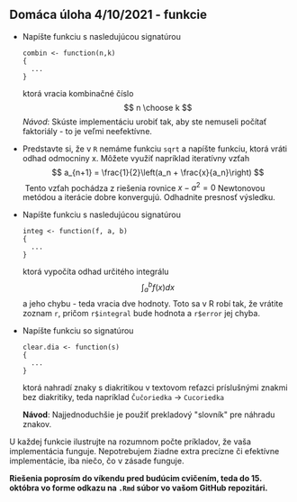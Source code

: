 ## Domáca úloha 4/10/2021 - funkcie

- Napíšte funkciu s nasledujúcou signatúrou

  ```{r}
  combin <- function(n,k)
  {
  	...
  }
  ```
  ktorá vracia kombinačné číslo 
  $$
  n \choose k
  $$
  *Návod*: Skúste implementáciu urobiť tak, aby ste nemuseli počítať faktoriály - to je veľmi neefektívne.

- Predstavte si, že v `R` nemáme funkciu `sqrt` a napíšte funkciu, ktorá vráti odhad odmocniny x. Môžete využiť napríklad iteratívny vzťah
$$
a_{n+1} = \frac{1}{2}\left(a_n + \frac{x}{a_n}\right)
$$
​	Tento vzťah pochádza z riešenia rovnice $x-a^2=0$ Newtonovou metódou a iterácie dobre konvergujú. Odhadnite presnosť výsledku.

- Napíšte funkciu s nasledujúcou signatúrou

  ```{r}
  integ <- function(f, a, b)
  {
  	...    
  }
  ```
  ktorá vypočíta odhad určitého integrálu 
  $$
  \int_a^b f(x)dx
  $$
  a jeho chybu - teda vracia dve hodnoty. Toto sa v R robí tak, že vrátite zoznam `r`, pričom `r$integral` bude hodnota a `r$error` jej chyba.  

- Napíšte funkciu so signatúrou 
  
  ```{r}
  clear.dia <- function(s)
  {
    ...
  }
  ```
  ktorá nahradí znaky s diakritikou v textovom reťazci príslušnými znakmi bez diakritiky, teda napríklad
  `Čučoriedka` -> `Cucoriedka`
  
  __Návod__: Najjednoduchšie je použiť prekladový "slovník" pre náhradu znakov. 

U každej funkcie ilustrujte na rozumnom počte príkladov, že vaša implementácia funguje.  Nepotrebujem žiadne extra precízne či efektívne implementácie, iba niečo, čo v zásade funguje. 



**Riešenia poprosím do víkendu pred budúcim cvičením, teda do 15. októbra vo forme odkazu na `.Rmd` súbor vo vašom GitHub repozitári.**

